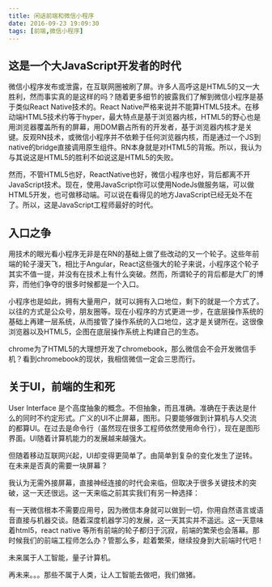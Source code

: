 ```yaml
---
title: 闲话前端和微信小程序
date: 2016-09-23 19:09:30
tags: [前端,微信小程序]
---
```



## 这是一个大JavaScript开发者的时代

微信小程序发布或泄露，在互联网圈被刷了屏。许多人高呼这是HTML5的又一大胜利，然而事实真的是这样的吗？随着更多细节的披露我们了解到微信小程序是基于类似React Native技术的。React Native严格来说并不能算HTML5技术。在移动端HTML5技术约等于hyper，最大特点是基于浏览器内核，HTML5的野心也是用浏览器覆盖所有的屏幕，用DOM霸占所有的开发者，基于浏览器内核才是关键。反观RN技术，或微信小程序并不依赖于任何浏览器内核，而是通过一个JS到native的bridge直接调用原生组件。RN本身就是对HTML5的背叛。所以，我认为与其说这是HTML5的胜利不如说这是HTML5的失败。 

然而，不管HTML5也好，ReactNative也好，微信小程序也好，背后都离不开JavaScript技术。现在，使用JavaScript你可以使用NodeJs做服务端，可以做HTML5开发，也可做移动端。可以说在看得见的地方JavaScript已经无处不在了。所以，这是JavaScript工程师最好的时代。

## 入口之争

用技术的眼光看小程序无非是在RN的基础上做了些改动的又一个轮子。这些年前端的轮子漫天飞，相比于Angular，React这些强大的轮子来说，小程序这个轮子其实不值一提，并没有在技术上有什么突破。然而，所谓轮子的背后都是大厂的博弈，而他们争夺的很多时候都是一个入口。

小程序也是如此，拥有大量用户，就可以拥有入口地位，剩下的就是一个方式了。以往的方式是公众号，朋友圈等。现在小程序的方式更进一步，在底层操作系统的基础上再建一层系统，从而接管了操作系统的入口地位，这才是关键所在。这很像浏览器以及HTML5，企图在底层操作系统上构建自己的生态。

chrome为了HTML5的大理想开发了chromebook，那么微信会不会开发微信手机？看到chromebook的现状，我相信微信一定会三思而行。

## 关于UI，前端的生和死

User Interface 是个高度抽象的概念。不但抽象，而且准确。准确在于表达是什么的同时不约定形式。广义的UI不止屏幕，图形。只要能够做到计算机与人交流的都算UI。在过去是命令行（虽然现在很多工程师依然使用命令行），现在是图形界面。UI随着计算机能力的发展越来越强大。

但随着移动互联网兴起，UI却变得更简单了。由简单到复杂的变化发生了逆转。在未来是否真的需要一块屏幕？

我认为无需外接屏幕，直接神经连接的时代会来临，但取决于很多关键技术的突破，这一天还很远。这一天来临之前其实我们有另一种选择：

有一天微信根本不需要应用号，因为微信本身就可以做到一切，你用自然语言或语音直接与机器交谈。随着深度机器学习的发展，这一天其实并不遥远。这一天意味着html5，react native 等所有前端的轮子都归于沉寂，前端的繁荣也会落幕。那时候我们的前端工程师怎么办？管那么多，趁着繁荣，继续投身到大前端时代吧！

未来属于人工智能，量子计算机。

再未来。。。那些不属于人类，让人工智能去做吧，我们做猪。